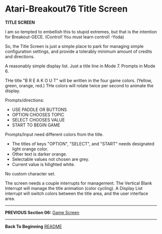 # Atari-Breakout76 Title Screen

**TITLE SCREEN**

I am so tempted to embellish this to stupid extremes, but that is the intention for Breakout-GECE.  (Control!  You must learn control!  -Yoda)

So, the Title Screen is just a simple place to park for managing simple configuration settings, and provide a tolerably minimum amount of credits and directions.

A reasonably simple display list.  Just a title line in Mode 7.  Prompts  in Mode 6.

THe title "B R E A K O U T" will be written in the four game colors.  (Yellow, green, orange, red.)   THe colors will rotate twice per second to animate the display.

Prompts/directions:

- USE PADDLE OR BUTTONS
- OPTION CHOOSES TOPIC
- SELECT CHOOSES VALUE
- START TO BEGIN GAME

Prompts/Input need different colors from the title.

- The titles of keys "OPTION", "SELECT", and "START" needs designated light orange color.
- Other text is darker orange.
- Selectable values not chosen are grey.
- Current value is hilighted white.

No custom character set.

The screen needs a couple interrupts for management.  The Vertical Blank Interrupt will manage the title animation (color cycling).  A Display List interrupt will switch colors between the title area, and the user interface area.

---

**PREVIOUS Section 06:** [Game Screen](https://github.com/kenjennings/Atari-Breakout76/blob/master/README06GameScreen.md "Game Screen")

---

**Back To Beginning** [README](https://github.com/kenjennings/Atari-Breakout76/blob/master/README.md "README")
